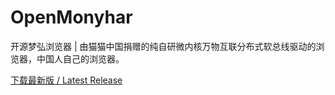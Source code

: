 # OpenMonyhar
开源梦弘浏览器 | 由猫猫中国捐赠的纯自研微内核万物互联分布式软总线驱动的浏览器，中国人自己的浏览器。

[下载最新版 / Latest Release](https://github.com/OpenMonyhar/OpenMonyhar/releases/latest)
